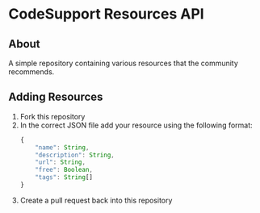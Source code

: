 # CodeSupport Resources API

## About
A simple repository containing various resources that the community recommends.

## Adding Resources

1. Fork this repository
2. In the correct JSON file add your resource using the following format:
    ```js
    {
        "name": String,
        "description": String,
        "url": String,
        "free": Boolean,
        "tags": String[]
    }
    ```
3. Create a pull request back into this repository

